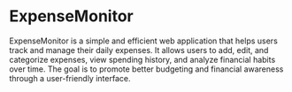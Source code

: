 # ExpenseMonitor
ExpenseMonitor is a simple and efficient web application that helps users track and manage their daily expenses. It allows users to add, edit, and categorize expenses, view spending history, and analyze financial habits over time. The goal is to promote better budgeting and financial awareness through a user-friendly interface.
